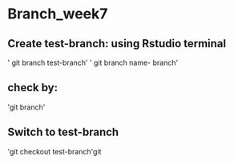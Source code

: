 # Branch_week7

## Create test-branch: using Rstudio terminal

' git branch test-branch'
' git branch name- branch'

## check by:
'git branch'

## Switch to test-branch

'git checkout test-branch'git